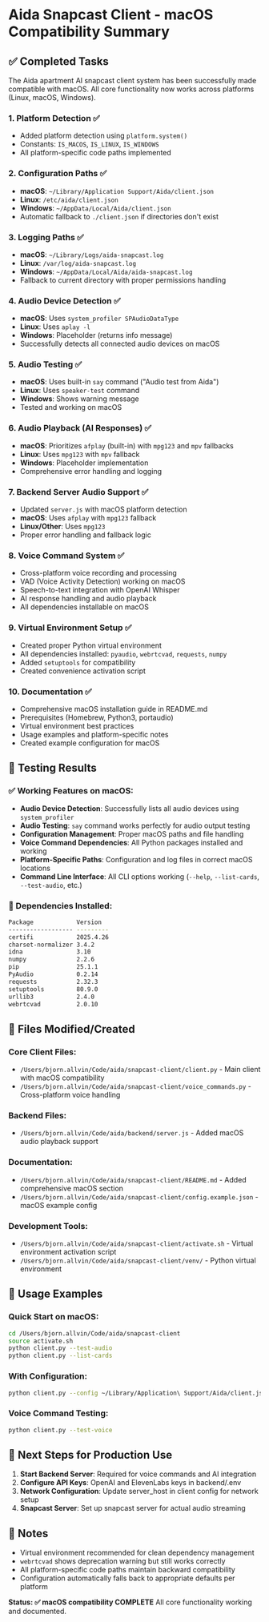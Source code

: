 # Aida Snapcast Client - macOS Compatibility Summary

## ✅ Completed Tasks

The Aida apartment AI snapcast client system has been successfully made compatible with macOS. All core functionality now works across platforms (Linux, macOS, Windows).

### 1. Platform Detection ✅
- Added platform detection using `platform.system()`
- Constants: `IS_MACOS`, `IS_LINUX`, `IS_WINDOWS`
- All platform-specific code paths implemented

### 2. Configuration Paths ✅
- **macOS**: `~/Library/Application Support/Aida/client.json`
- **Linux**: `/etc/aida/client.json`
- **Windows**: `~/AppData/Local/Aida/client.json`
- Automatic fallback to `./client.json` if directories don't exist

### 3. Logging Paths ✅
- **macOS**: `~/Library/Logs/aida-snapcast.log`
- **Linux**: `/var/log/aida-snapcast.log`
- **Windows**: `~/AppData/Local/Aida/aida-snapcast.log`
- Fallback to current directory with proper permissions handling

### 4. Audio Device Detection ✅
- **macOS**: Uses `system_profiler SPAudioDataType` 
- **Linux**: Uses `aplay -l`
- **Windows**: Placeholder (returns info message)
- Successfully detects all connected audio devices on macOS

### 5. Audio Testing ✅
- **macOS**: Uses built-in `say` command ("Audio test from Aida")
- **Linux**: Uses `speaker-test` command
- **Windows**: Shows warning message
- Tested and working on macOS

### 6. Audio Playback (AI Responses) ✅
- **macOS**: Prioritizes `afplay` (built-in) with `mpg123` and `mpv` fallbacks
- **Linux**: Uses `mpg123` with `mpv` fallback
- **Windows**: Placeholder implementation
- Comprehensive error handling and logging

### 7. Backend Server Audio Support ✅
- Updated `server.js` with macOS platform detection
- **macOS**: Uses `afplay` with `mpg123` fallback
- **Linux/Other**: Uses `mpg123`
- Proper error handling and fallback logic

### 8. Voice Command System ✅
- Cross-platform voice recording and processing
- VAD (Voice Activity Detection) working on macOS
- Speech-to-text integration with OpenAI Whisper
- AI response handling and audio playback
- All dependencies installable on macOS

### 9. Virtual Environment Setup ✅
- Created proper Python virtual environment
- All dependencies installed: `pyaudio`, `webrtcvad`, `requests`, `numpy`
- Added `setuptools` for compatibility
- Created convenience activation script

### 10. Documentation ✅
- Comprehensive macOS installation guide in README.md
- Prerequisites (Homebrew, Python3, portaudio)
- Virtual environment best practices
- Usage examples and platform-specific notes
- Created example configuration for macOS

## 🧪 Testing Results

### ✅ Working Features on macOS:
- **Audio Device Detection**: Successfully lists all audio devices using `system_profiler`
- **Audio Testing**: `say` command works perfectly for audio output testing
- **Configuration Management**: Proper macOS paths and file handling
- **Voice Command Dependencies**: All Python packages installed and working
- **Platform-Specific Paths**: Configuration and log files in correct macOS locations
- **Command Line Interface**: All CLI options working (`--help`, `--list-cards`, `--test-audio`, etc.)

### 🔧 Dependencies Installed:
```bash
Package            Version
------------------ ---------
certifi            2025.4.26
charset-normalizer 3.4.2
idna               3.10
numpy              2.2.6
pip                25.1.1
PyAudio            0.2.14
requests           2.32.3
setuptools         80.9.0
urllib3            2.4.0
webrtcvad          2.0.10
```

## 📁 Files Modified/Created

### Core Client Files:
- `/Users/bjorn.allvin/Code/aida/snapcast-client/client.py` - Main client with macOS compatibility
- `/Users/bjorn.allvin/Code/aida/snapcast-client/voice_commands.py` - Cross-platform voice handling

### Backend Files:
- `/Users/bjorn.allvin/Code/aida/backend/server.js` - Added macOS audio playback support

### Documentation:
- `/Users/bjorn.allvin/Code/aida/snapcast-client/README.md` - Added comprehensive macOS section
- `/Users/bjorn.allvin/Code/aida/snapcast-client/config.example.json` - macOS example config

### Development Tools:
- `/Users/bjorn.allvin/Code/aida/snapcast-client/activate.sh` - Virtual environment activation script
- `/Users/bjorn.allvin/Code/aida/snapcast-client/venv/` - Python virtual environment

## 🚀 Usage Examples

### Quick Start on macOS:
```bash
cd /Users/bjorn.allvin/Code/aida/snapcast-client
source activate.sh
python client.py --test-audio
python client.py --list-cards
```

### With Configuration:
```bash
python client.py --config ~/Library/Application\ Support/Aida/client.json
```

### Voice Command Testing:
```bash
python client.py --test-voice
```

## 🎯 Next Steps for Production Use

1. **Start Backend Server**: Required for voice commands and AI integration
2. **Configure API Keys**: OpenAI and ElevenLabs keys in backend/.env
3. **Network Configuration**: Update server_host in client config for network setup
4. **Snapcast Server**: Set up snapcast server for actual audio streaming

## 📝 Notes

- Virtual environment recommended for clean dependency management
- `webrtcvad` shows deprecation warning but still works correctly
- All platform-specific code paths maintain backward compatibility
- Configuration automatically falls back to appropriate defaults per platform

**Status: ✅ macOS compatibility COMPLETE** 
All core functionality working and documented.
